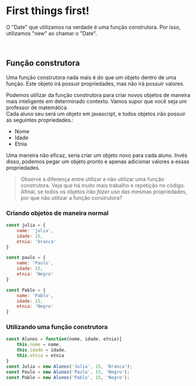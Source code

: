 # First things first! 
O "Date" que utilizamos na verdade é uma função construtora.
Por isso, utilizamos "new" ao chamar o "Date".
    
</br>

## Função construtora 
Uma função construtora nada mais é do que um objeto dentro de uma função.
Este objeto irá possuir propriedades, mas não irá possuir valores.

Podemos utilizar da função construtora para criar novos objetos de maneira mais inteligente
em determinado contexto.
Vamos supor que você seja um professor de matemática.  </br>
Cada aluno seu será um objeto em javascript, e todos objetos irão possuir as seguintes propriedades.: 
- Nome
- Idade 
- Etnia 

Uma maneira não eficaz, seria criar um objeto novo para cada aluno.
Invés disso, podemos pegar um objeto pronto e apenas adicionar valores a essas propriedades.

> Observe a diferença entre utilizar e não utilizar uma função construtora. Veja que há muito mais trabalho e repetição no código. Afinal, se todos os objetos irão _fazer uso_ das mesmas propriedades, por que não utilizar a função construtora? 

### Criando objetos de maneira normal
```js
const julia = {
    name: 'julia',
    idade: 15,
    etnia: 'branca'
}

const paulo = {
    name: 'Paulo',
    idade: 15,
    etnia: 'Negro'
}

const Pablo = {
    name: 'Pablo', 
    idade: 15,
    etnia: 'Negro'
}
```

### Utilizando uma função construtora 
```js
const Alunos = function(nome, idade, etnia){
    this.nome = name,
    this.idade = idade,
    this.etnia = etnia
}
const Julia = new Alunos('Julia', 15, 'Branca');
const Paulo = new Alunos('Paulo', 15, 'Negro');
const Pablo = new Alunos('Pablo', 15, 'Negro');
```
